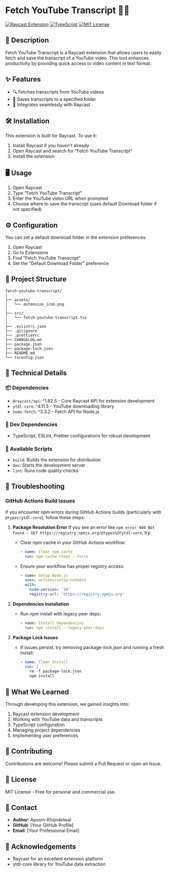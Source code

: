 # Fetch YouTube Transcript 📄🎥

[![Raycast Extension](https://img.shields.io/badge/Raycast-Extension-blue)](https://www.raycast.com)
[![TypeScript](https://img.shields.io/badge/TypeScript-Powered-3178C6?logo=typescript)](https://www.typescriptlang.org/)
[![MIT License](https://img.shields.io/badge/License-MIT-green.svg)](https://opensource.org/licenses/MIT)

## 📝 Description

Fetch YouTube Transcript is a Raycast extension that allows users to easily fetch and save the transcript of a YouTube video. This tool enhances productivity by providing quick access to video content in text format.

## ✨ Features

- 🔍 Fetches transcripts from YouTube videos
- 💾 Saves transcripts to a specified folder
- 🚀 Integrates seamlessly with Raycast

## 🛠 Installation

This extension is built for Raycast. To use it:

1. Install Raycast if you haven't already
2. Open Raycast and search for "Fetch YouTube Transcript"
3. Install the extension

## 🖥 Usage

1. Open Raycast
2. Type "Fetch YouTube Transcript"
3. Enter the YouTube video URL when prompted
4. Choose where to save the transcript (uses default Download folder if not specified)

## ⚙️ Configuration

You can set a default download folder in the extension preferences:

1. Open Raycast
2. Go to Extensions
3. Find "Fetch YouTube Transcript"
4. Set the "Default Download Folder" preference

## 📂 Project Structure

```
fetch-youtube-transcript/
│
├── assets/
│   └── extension_icon.png
│
├── src/
│   └── fetch-youtube-transcript.tsx
│
├── .eslintrc.json
├── .gitignore
├── .prettierrc
├── CHANGELOG.md
├── package.json
├── package-lock.json
├── README.md
└── tsconfig.json
```

## 🧰 Technical Details

### 📦 Dependencies
- `@raycast/api`: ^1.82.5 - Core Raycast API for extension development
- `ytdl-core`: ^4.11.5 - YouTube downloading library
- `node-fetch`: ^3.3.2 - Fetch API for Node.js

### 🔧 Dev Dependencies
- TypeScript, ESLint, Prettier configurations for robust development

### 📜 Available Scripts
- `build`: Builds the extension for distribution
- `dev`: Starts the development server
- `lint`: Runs code quality checks

## 🚨 Troubleshooting

### GitHub Actions Build Issues

If you encounter npm errors during GitHub Actions builds (particularly with `@types/ytdl-core`), follow these steps:

1. **Package Resolution Error**
   If you see an error like `npm error 404 Not Found - GET https://registry.npmjs.org/@types%2Fytdl-core`, try:
   - Clear npm cache in your GitHub Actions workflow:
     ```yaml
     - name: Clear npm cache
       run: npm cache clean --force
     ```
   - Ensure your workflow has proper registry access:
     ```yaml
     - name: Setup Node.js
       uses: actions/setup-node@v3
       with:
         node-version: '20'
         registry-url: 'https://registry.npmjs.org'
     ```

2. **Dependencies Installation**
   - Run npm install with legacy peer deps:
     ```yaml
     - name: Install Dependencies
       run: npm install --legacy-peer-deps
     ```

3. **Package Lock Issues**
   - If issues persist, try removing package-lock.json and running a fresh install:
     ```yaml
     - name: Clean Install
       run: |
         rm -f package-lock.json
         npm install
     ```

## 🌱 What We Learned

Through developing this extension, we gained insights into:
1. Raycast extension development
2. Working with YouTube data and transcripts
3. TypeScript configuration
4. Managing project dependencies
5. Implementing user preferences

## 🤝 Contributing

Contributions are welcome! Please submit a Pull Request or open an Issue.

## 📄 License

MIT License - Free for personal and commercial use.

## 👤 Contact

- **Author**: Apoorv Khandelwal
- **GitHub**: [Your GitHub Profile]
- **Email**: [Your Professional Email]

## 🙏 Acknowledgements

- Raycast for an excellent extension platform
- ytdl-core library for YouTube data extraction
